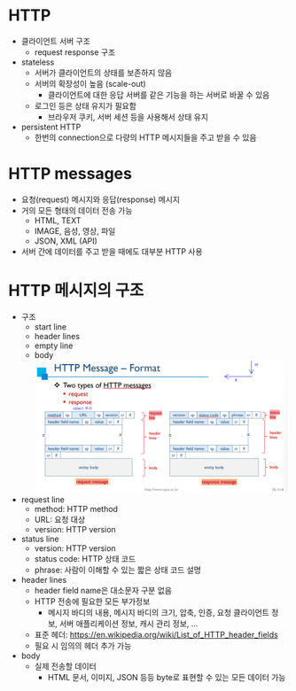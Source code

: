 
# HTTP
- 클라이언트 서버 구조
	- request response 구조
- stateless
	- 서버가 클라이언트의 상태를 보존하지 않음
	- 서버의 확장성이 높음 (scale-out)
		- 클라이언트에 대한 응답 서버를 같은 기능을 하는 서버로 바꿀 수 있음
	- 로그인 등은 상태 유지가 필요함
		- 브라우저 쿠키, 서버 세션 등을 사용해서 상태 유지
- persistent HTTP
	- 한번의 connection으로 다량의 HTTP 메시지들을 주고 받을 수 있음

# HTTP messages
- 요청(request) 메시지와 응답(response) 메시지
- 거의 모든 형태의 데이터 전송 가능
	- HTML, TEXT
	- IMAGE, 음성, 영상, 파일
	- JSON, XML (API)
- 서버 간에 데이터를 주고 받을 때에도 대부분 HTTP 사용

# HTTP 메시지의 구조
- 구조
	- start line
	- header lines
	- empty line
	- body
![HTTP 메시지의 구조](https://github.com/TTOAI/2024-summer-mogakso-TIL/blob/main/images/Pasted%20image%2020240720131902.png)
- request line
	- method: HTTP method
	- URL: 요청 대상
	- version: HTTP version
- status line
	- version: HTTP version
	- status code: HTTP 상태 코드
	- phrase: 사람이 이해할 수 있는 짧은 상태 코드 설명
- header lines
	- header field name은 대소문자 구분 없음
	- HTTP 전송에 필요한 모든 부가정보
		- 메시지 바디의 내용, 메시지 바디의 크기, 압축, 인증, 요청 클라이언트 정보, 서버 애플리케이션 정보, 캐시 관리 정보, ...
	- 표준 헤더: https://en.wikipedia.org/wiki/List_of_HTTP_header_fields
	- 필요 시 임의의 헤더 추가 가능
- body
	- 실제 전송할 데이터
		- HTML 문서, 이미지, JSON 등등 byte로 표현할 수 있는 모든 데이터 가능
